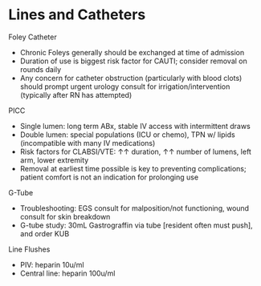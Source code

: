 # Lines and Catheters

Foley Catheter

-   Chronic Foleys generally should be exchanged at time of admission
-   Duration of use is biggest risk factor for CAUTI; consider removal
    on rounds daily
-   Any concern for catheter obstruction (particularly with blood clots)
    should prompt urgent urology consult for irrigation/intervention
    (typically after RN has attempted)

PICC

-   Single lumen: long term ABx, stable IV access with intermittent
    draws
-   Double lumen: special populations (ICU or chemo), TPN w/ lipids
    (incompatible with many IV medications)
-   Risk factors for CLABSI/VTE:
    ↑↑
    duration,
    ↑↑
    number of lumens, left arm, lower extremity
-   Removal at earliest time possible is key to preventing
    complications; patient comfort is not an indication for prolonging
    use

G-Tube

-   Troubleshooting: EGS consult for malposition/not functioning, wound
    consult for skin breakdown
-   G-tube study: 30mL Gastrograffin via tube \[resident often must
    push\], and order KUB

Line Flushes

-   PIV: heparin 10u/ml
-   Central line: heparin 100u/ml
